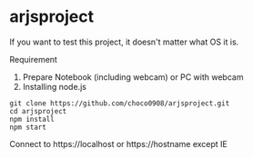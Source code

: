 # arjsproject
If you want to test this project, it doesn't matter what OS it is.

Requirement
1. Prepare Notebook (including webcam) or PC with webcam
2. Installing node.js 


```
git clone https://github.com/choco0908/arjsproject.git
cd arjsproject
npm install
npm start
```


Connect to https://localhost or https://hostname except IE 
